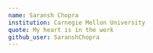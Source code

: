 ```yaml
---
name: Saransh Chopra
institution: Carnegie Mellon University
quote: My heart is in the work
github_user: SaranshChopra
---
```

